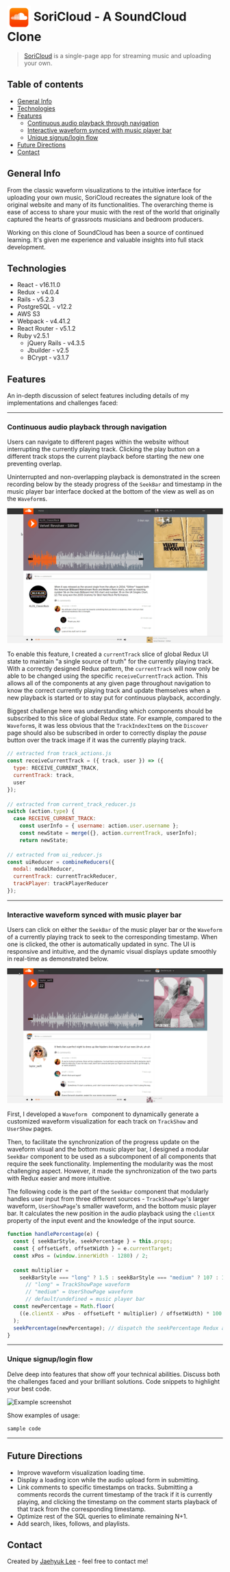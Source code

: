 # <a href="https://soricloud.herokuapp.com/"><img src="./demo/logo.png" alt="SoundCloud Logo" title="Go to SoriCloud" height="55" align="center"></a> SoriCloud - A SoundCloud Clone
> [SoriCloud](https://soricloud.herokuapp.com/ "Go to SoriCloud") is a single-page app for streaming music and uploading your own.

## Table of contents
* [General Info](#general-info)
* [Technologies](#technologies)
* [Features](#features)
  * [Continuous audio playback through navigation](#continuous-audio-playback-through-navigation)
  * [Interactive waveform synced with music player bar](#interactive-waveform-synced-with-music-player-bar)
  * [Unique signup/login flow](#unique-signuplogin-flow)
  <!-- * [Easy audio upload with responsive and intuitive UI](#easy-audio-upload-with-responsive-and-intuitive-ui) -->
* [Future Directions](#future-directions)
* [Contact](#contact)

## General Info
From the classic waveform visualizations to the intuitive interface for uploading your own music, SoriCloud recreates the signature look of the original website and many of its functionalities. The overarching theme is ease of access to share your music with the rest of the world that originally captured the hearts of grassroots musicians and bedroom producers.

Working on this clone of SoundCloud has been a source of continued learning. It's given me experience and valuable insights into full stack development.

## Technologies
* React - v16.11.0
* Redux - v4.0.4
* Rails - v5.2.3
* PostgreSQL - v12.2
* AWS S3
* Webpack - v4.41.2
* React Router - v5.1.2
* Ruby v2.5.1
  * jQuery Rails - v4.3.5
  * Jbuilder - v2.5
  * BCrypt - v3.1.7

## Features
An in-depth discussion of select features including details of my implementations and challenges faced:

---

### Continuous audio playback through navigation
Users can navigate to different pages within the website without interrupting the currently playing track. Clicking the play button on a different track stops the current playback before starting the new one preventing overlap.

Uninterrupted and non-overlapping playback is demonstrated in the screen recording below by the steady progress of the `SeekBar` and timestamp in the music player bar interface docked at the bottom of the view as well as on the `Waveform`s.

![Example screenshot](./demo/continuous_play.gif)

To enable this feature, I created a `currentTrack` slice of global Redux UI state to maintain "a single source of truth" for the currently playing track. With a correctly designed Redux pattern, the `currentTrack` will now only be able to be changed using the specific `receiveCurrentTrack` action. This allows all of the components at any given page throughout navigation to know the correct currently playing track and update themselves when a new playback is started or to stay put for continuous playback, accordingly.

Biggest challenge here was understanding which components should be subscribed to this slice of global Redux state. For example, compared to the `Waveform`s, it was less obvious that the `TrackIndexItem`s on the `Discover` page should also be subscribed in order to correctly display the *pause* button over the track image if it was the currently playing track.

```javascript
// extracted from track_actions.js
const receiveCurrentTrack = ({ track, user }) => ({
  type: RECEIVE_CURRENT_TRACK,
  currentTrack: track,
  user
});

// extracted from current_track_reducer.js
switch (action.type) {
  case RECEIVE_CURRENT_TRACK:
    const userInfo = { username: action.user.username };
    const newState = merge({}, action.currentTrack, userInfo);
    return newState;

// extracted from ui_reducer.js
const uiReducer = combineReducers({
  modal: modalReducer,
  currentTrack: currentTrackReducer,
  trackPlayer: trackPlayerReducer
});
```

---

### Interactive waveform synced with music player bar
Users can click on either the `SeekBar` of the music player bar or the `Waveform` of a currently playing track to seek to the corresponding timestamp. When one is clicked, the other is automatically updated in sync. The UI is responsive and intuitive, and the dynamic visual displays update smoothly in real-time as demonstrated below.

![Example screenshot](./demo/synced_waveform.gif)

First, I developed a `Waveform ` component to dynamically generate a customized waveform visualization for each track on `TrackShow` and `UserShow` pages.

Then, to facilitate the synchronization of the progress update on the waveform visual and the bottom music player bar, I designed a modular `SeekBar` component to be used as a subcomponent of all components that require the seek functionality. Implementing the modularity was the most challenging aspect. However, it made the synchronization of the two parts with Redux easier and more intuitive.

The following code is the part of the `SeekBar` component that modularly handles user input from three different sources - `TrackShowPage`'s larger waveform, `UserShowPage`'s smaller waveform, and the bottom music player bar. It calculates the new position in the audio playback using the `clientX` property of the input event and the knowledge of the input source.

```javascript
function handlePercentage(e) {
  const { seekBarStyle, seekPercentage } = this.props;
  const { offsetLeft, offsetWidth } = e.currentTarget;
  const xPos = (window.innerWidth - 1280) / 2;

  const multiplier =
    seekBarStyle === "long" ? 1.5 : seekBarStyle === "medium" ? 107 : 1.25;
      // "long" = TrackShowPage waveform
      // "medium" = UserShowPage waveform
      // default/undefined = music player bar
  const newPercentage = Math.floor(
    ((e.clientX - xPos - offsetLeft * multiplier) / offsetWidth) * 100
  );
  seekPercentage(newPercentage); // dispatch the seekPercentage Redux action
}
```

---
<!-- fixme - add easy upload screenshot after adding loading icon
### Easy upload with responsive and intuitive UI
Delve deep into features that show off your technical abilities. Discuss both the challenges faced and your brilliant solutions. Code snippets to highlight your best code.

![Example screenshot](./demo/screenshot.png)

Show examples of usage:

```
sample code
``` -->

### Unique signup/login flow
Delve deep into features that show off your technical abilities. Discuss both the challenges faced and your brilliant solutions. Code snippets to highlight your best code.

![Example screenshot](./demo/signup.gif)

Show examples of usage:

```
sample code
```

---

## Future Directions
* Improve waveform visualization loading time.
* Display a loading icon while the audio upload form in submitting.
* Link comments to specific timestamps on tracks. Submitting a comments records the current timestamp of the track if it is currently playing, and clicking the timestamp on the comment starts playback of that track from the corresponding timestamp.
* Optimize rest of the SQL queries to eliminate remaining N+1.
* Add search, likes, follows, and playlists.

## Contact
Created by [Jaehyuk Lee](mailto:jhlumd@gmail.com) - feel free to contact me!